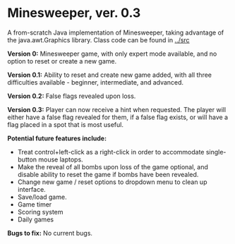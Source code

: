 # Minesweeper, ver. 0.3
A from-scratch Java implementation of Minesweeper, taking advantage of the java.awt.Graphics library. 
Class code can be found in [../src](../master/src)

**Version 0:** Minesweeper game, with only expert mode available, and no option to reset or create a new game.

**Version 0.1:** Ability to reset and create new game added, with all three difficulties available - beginner, 
intermediate, and advanced.

**Version 0.2:** False flags revealed upon loss. 

**Version 0.3:** Player can now receive a hint when requested. The player will either have a false flag revealed for 
them, if a false flag exists, or will have a flag placed in a spot that is most useful.

**Potential future features include:**
* Treat control+left-click as a right-click in order to accommodate single-button mouse laptops. 
* Make the reveal of all bombs upon loss of the game optional, and disable ability to reset the game if bombs have 
  been revealed.
* Change new game / reset options to dropdown menu to clean up interface. 
* Save/load game. 
* Game timer
* Scoring system
* Daily games


**Bugs to fix:**
No current bugs. 